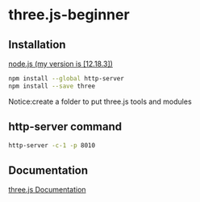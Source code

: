 # three.js-beginner
## Installation
[node.js (my version is [12.18.3])](https://nodejs.org/en/)
```bash
npm install --global http-server
npm install --save three
```
Notice:create a folder to put three.js tools and modules
## http-server command
```bash
http-server -c-1 -p 8010
```
## Documentation
[three.js Documentation](https://threejs.org/docs/#manual/en/introduction/Installation)
